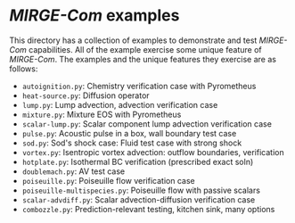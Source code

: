 # *MIRGE-Com* examples

This directory has a collection of examples to demonstrate and test *MIRGE-Com*
capabilities. All of the example exercise some unique feature of *MIRGE-Com*.
The examples and the unique features they exercise are as follows:

- `autoignition.py`: Chemistry verification case with Pyrometheus
- `heat-source.py`: Diffusion operator
- `lump.py`: Lump advection, advection verification case
- `mixture.py`: Mixture EOS with Pyrometheus
- `scalar-lump.py`: Scalar component lump advection verification case
- `pulse.py`: Acoustic pulse in a box, wall boundary test case
- `sod.py`: Sod's shock case: Fluid test case with strong shock
- `vortex.py`: Isentropic vortex advection: outflow boundaries, verification
- `hotplate.py`: Isothermal BC verification (prescribed exact soln)
- `doublemach.py`: AV test case
- `poiseuille.py`: Poiseuille flow verification case
- `poiseuille-multispecies.py`: Poiseuille flow with passive scalars
- `scalar-advdiff.py`: Scalar advection-diffusion verification case
- `combozzle.py`: Prediction-relevant testing, kitchen sink, many options
